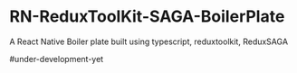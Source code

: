 # RN-ReduxToolKit-SAGA-BoilerPlate
A React Native Boiler plate built using typescript, reduxtoolkit, ReduxSAGA

#under-development-yet

